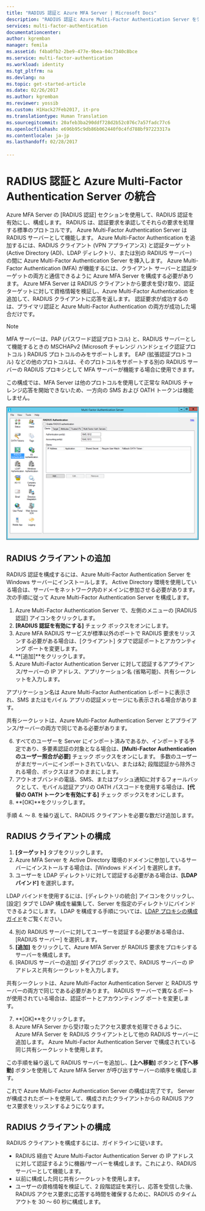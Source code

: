```yaml
---
title: "RADIUS 認証と Azure MFA Server | Microsoft Docs"
description: "RADIUS 認証と Azure Multi-Factor Authentication Server をデプロイする際に役立つ Azure Multi-Factor Authentication のページです。"
services: multi-factor-authentication
documentationcenter: 
author: kgremban
manager: femila
ms.assetid: f4ba0fb2-2be9-477e-9bea-04c7340c8bce
ms.service: multi-factor-authentication
ms.workload: identity
ms.tgt_pltfrm: na
ms.devlang: na
ms.topic: get-started-article
ms.date: 02/26/2017
ms.author: kgremban
ms.reviewer: yossib
ms.custom: H1Hack27Feb2017, it-pro
ms.translationtype: Human Translation
ms.sourcegitcommit: 20afeb3ba290ddf728d2b52c076c7a57fadc77c6
ms.openlocfilehash: e696b95c9db86b062440f0c4fd788bf97223317a
ms.contentlocale: ja-jp
ms.lasthandoff: 02/28/2017

---
```

# <a name="integrate-radius-authentication-with-azure-multi-factor-authentication-server"></a>RADIUS 認証と Azure Multi-Factor Authentication Server の統合
Azure MFA Server の [RADIUS 認証] セクションを使用して、RADIUS 認証を有効にし、構成します。 RADIUS は、認証要求を承認してそれらの要求を処理する標準のプロトコルです。 Azure Multi-Factor Authentication Server は RADIUS サーバーとして機能します。 Azure Multi-Factor Authentication を追加するには、RADIUS クライアント (VPN アプライアンス) と認証ターゲット (Active Directory (AD)、LDAP ディレクトリ、または別の RADIUS サーバー) の間に Azure Multi-Factor Authentication Server を挿入します。 Azure Multi-Factor Authentication (MFA) が機能するには、クライアント サーバーと認証ターゲットの両方と通信できるように Azure MFA Server を構成する必要があります。 Azure MFA Server は RADIUS クライアントから要求を受け取り、認証ターゲットに対して資格情報を検証し、Azure Multi-Factor Authentication を追加して、RADIUS クライアントに応答を返します。 認証要求が成功するのは、プライマリ認証と Azure Multi-Factor Authentication の両方が成功した場合だけです。

> [!NOTE]
> MFA サーバーは、PAP (パスワード認証プロトコル) と、RADIUS サーバーとして機能するときの MSCHAPv2 (Microsoft チャレンジ ハンドシェイク認証プロトコル ) RADIUS プロトコルのみをサポートします。  EAP (拡張認証プロトコル) などの他のプロトコルは、そのプロトコルをサポートする別の RADIUS サーバーの RADIUS プロキシとして MFA サーバーが機能する場合に使用できます。
>
> この構成では、MFA Server は他のプロトコルを使用して正常な RADIUS チャレンジ応答を開始できないため、一方向の SMS および OATH トークンは機能しません。

![RADIUS 認証](./media/multi-factor-authentication-get-started-server-rdg/radius.png)

## <a name="add-a-radius-client"></a>RADIUS クライアントの追加
RADIUS 認証を構成するには、Azure Multi-Factor Authentication Server を Windows サーバーにインストールします。 Active Directory 環境を使用している場合は、サーバーをネットワーク内のドメインに参加させる必要があります。 次の手順に従って Azure Multi-Factor Authentication Server を構成します。

1. Azure Multi-Factor Authentication Server で、左側のメニューの [RADIUS 認証] アイコンをクリックします。
2. **[RADIUS 認証を有効にする]** チェック ボックスをオンにします。
3. Azure MFA RADIUS サービスが標準以外のポートで RADIUS 要求をリッスンする必要がある場合は、[クライアント] タブで認証ポートとアカウンティング ポートを変更します。
4. **[追加]**をクリックします。
5. Azure Multi-Factor Authentication Server に対して認証するアプライアンス/サーバーの IP アドレス、アプリケーション名 (省略可能)、共有シークレットを入力します。

  アプリケーション名は Azure Multi-Factor Authentication レポートに表示され、SMS またはモバイル アプリの認証メッセージにも表示される場合があります。

  共有シークレットは、Azure Multi-Factor Authentication Server とアプライアンス/サーバーの両方で同じである必要があります。

6. すべてのユーザーを Server にインポート済みであるか、インポートする予定であり、多要素認証の対象となる場合は、**[Multi-Factor Authentication のユーザー照合が必要]** チェック ボックスをオンにします。 多数のユーザーがまだサーバーにインポートされていない、または&2; 段階認証から除外される場合、ボックスはオフのままにします。
7. アウトオブバンドの電話、SMS、またはプッシュ通知に対するフォールバックとして、モバイル認証アプリの OATH パスコードを使用する場合は、**[代替の OATH トークンを有効にする]** チェック ボックスをオンにします。
8. **[OK]**をクリックします。

手順 4. ～ 8. を繰り返して、RADIUS クライアントを必要な数だけ追加します。

## <a name="configure-your-radius-client"></a>RADIUS クライアントの構成

1. **[ターゲット]** タブをクリックします。
2. Azure MFA Server を Active Directory 環境のドメインに参加しているサーバーにインストールする場合は、[Windows ドメイン] を選択します。
3. ユーザーを LDAP ディレクトリに対して認証する必要がある場合は、**[LDAP バインド]** を選択します。

  LDAP バインドを使用するには、[ディレクトリの統合] アイコンをクリックし、[設定] タブで LDAP 構成を編集して、Server を指定のディレクトリにバインドできるようにします。 LDAP を構成する手順については、[LDAP プロキシの構成ガイド](multi-factor-authentication-get-started-server-ldap.md)をご覧ください。

4. 別の RADIUS サーバーに対してユーザーを認証する必要がある場合は、[RADIUS サーバー] を選択します。
5. **[追加]** をクリックして、Azure MFA Server が RADIUS 要求をプロキシするサーバーを構成します。
6. [RADIUS サーバーの追加] ダイアログ ボックスで、RADIUS サーバーの IP アドレスと共有シークレットを入力します。

  共有シークレットは、Azure Multi-Factor Authentication Server と RADIUS サーバーの両方で同じである必要があります。 RADIUS サーバーで異なるポートが使用されている場合は、認証ポートとアカウンティング ポートを変更します。

7. **[OK]**をクリックします。
8. Azure MFA Server から受け取ったアクセス要求を処理できるように、Azure MFA Server を RADIUS クライアントとして他の RADIUS サーバーに追加します。 Azure Multi-Factor Authentication Server で構成されている同じ共有シークレットを使用します。

この手順を繰り返して RADIUS サーバーを追加し、**[上へ移動]** ボタンと **[下へ移動]** ボタンを使用して Azure MFA Server が呼び出すサーバーの順序を構成します。

これで Azure Multi-Factor Authentication Server の構成は完了です。 Server が構成されたポートを使用して、構成されたクライアントからの RADIUS アクセス要求をリッスンするようになります。   

## <a name="radius-client-configuration"></a>RADIUS クライアントの構成
RADIUS クライアントを構成するには、ガイドラインに従います。

* RADIUS 経由で Azure Multi-Factor Authentication Server の IP アドレスに対して認証するように機器/サーバーを構成します。これにより、RADIUS サーバーとして機能します。
* 以前に構成した同じ共有シークレットを使用します。
* ユーザーの資格情報を検証して、2 段階認証を実行し、応答を受信した後、RADIUS アクセス要求に応答する時間を確保するために、RADIUS のタイムアウトを 30 ～ 60 秒に構成します。

